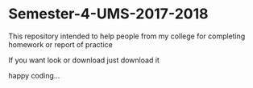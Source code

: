 # Semester-4-UMS-2017-2018

This repository intended to help people from my college for completing homework or report of practice

If you want look or download just download it

happy coding...
